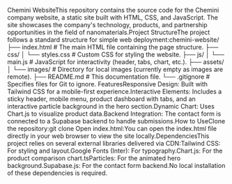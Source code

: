 Chemini WebsiteThis repository contains the source code for the Chemini company website, a static site built with HTML, CSS, and JavaScript. The site showcases the company's technology, products, and partnership opportunities in the field of nanomaterials.Project StructureThe project follows a standard structure for simple web deployment:chemini-website/
├── index.html          # The main HTML file containing the page structure.
├── css/
│   └── styles.css      # Custom CSS for styling the website.
├── js/
│   └── main.js         # JavaScript for interactivity (header, tabs, chart, etc.).
├── assets/
│   └── images/         # Directory for local images (currently empty as images are remote).
├── README.md           # This documentation file.
└── .gitignore          # Specifies files for Git to ignore.
FeaturesResponsive Design: Built with Tailwind CSS for a mobile-first experience.Interactive Elements: Includes a sticky header, mobile menu, product dashboard with tabs, and an interactive particle background in the hero section.Dynamic Chart: Uses Chart.js to visualize product data.Backend Integration: The contact form is connected to a Supabase backend to handle submissions.How to UseClone the repository:git clone <repository-url>
Open index.html:You can open the index.html file directly in your web browser to view the site locally.DependenciesThis project relies on several external libraries delivered via CDN:Tailwind CSS: For styling and layout.Google Fonts (Inter): For typography.Chart.js: For the product comparison chart.tsParticles: For the animated hero background.Supabase.js: For the contact form backend.No local installation of these dependencies is required.